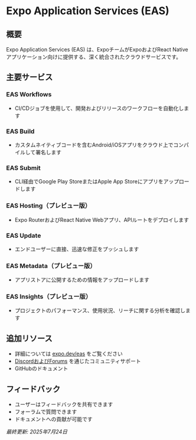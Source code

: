 # Expo Application Services (EAS)

## 概要
Expo Application Services (EAS) は、ExpoチームがExpoおよびReact Nativeアプリケーション向けに提供する、深く統合されたクラウドサービスです。

## 主要サービス

### EAS Workflows
- CI/CDジョブを使用して、開発およびリリースのワークフローを自動化します

### EAS Build
- カスタムネイティブコードを含むAndroid/iOSアプリをクラウド上でコンパイルして署名します

### EAS Submit
- CLI経由でGoogle Play StoreまたはApple App Storeにアプリをアップロードします

### EAS Hosting（プレビュー版）
- Expo RouterおよびReact Native Webアプリ、APIルートをデプロイします

### EAS Update
- エンドユーザーに直接、迅速な修正をプッシュします

### EAS Metadata（プレビュー版）
- アプリストアに公開するための情報をアップロードします

### EAS Insights（プレビュー版）
- プロジェクトのパフォーマンス、使用状況、リーチに関する分析を確認します

## 追加リソース
- 詳細については [expo.dev/eas](https://expo.dev/eas) をご覧ください
- [DiscordおよびForums](https://chat.expo.dev) を通じたコミュニティサポート
- GitHubのドキュメント

## フィードバック
- ユーザーはフィードバックを共有できます
- フォーラムで質問できます
- ドキュメントへの貢献が可能です

*最終更新: 2025年7月24日*
